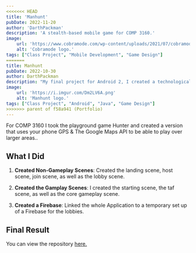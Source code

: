 ```yaml
---
<<<<<<< HEAD
title: 'Manhunt'
pubDate: 2022-11-20
author: 'DarthPackman'
description: 'A stealth-based mobile game for COMP 3160.'
image:
    url: 'https://www.cobramode.com/wp-content/uploads/2021/07/cobramode-logo-website-big-1024x550.png'
    alt: 'Cobramode logo.'
tags: ["Class Project", "Mobile Development", "Game Design"]
=======
title: Manhunt
pubDate: 2022-10-30
author: DarthPackman
description: "My final project for Android 2, I created a technological version of Hunter/Manhunt."
image:
    url: 'https://i.imgur.com/Dm2LV6A.png'
    alt: 'Manhunt logo.'
tags: ["Class Project", "Android", "Java", "Game Design"]
>>>>>>> parent of f58a941 (Portfolio)
---
```


For COMP 3160 I took the playground game Hunter and created a version that uses your phone GPS & The Google Maps API to be able to play over larger areas..

## What I Did

1. **Created Non-Gameplay Scenes**: Created the landing scene, host scene, join scene, as well as the lobby scene.

2. **Created the Gamplay Scenes**: I created the starting scene, the taf scene, as well as the core gameplay scene.

3. **Created a Firebase**: Linked the whole Application to a temporary set up of a Firebase for the lobbies.

## Final Result

You can view the repository <a href="https://github.com/DarthPackman/Manhunt" target="_blank">here.</a>